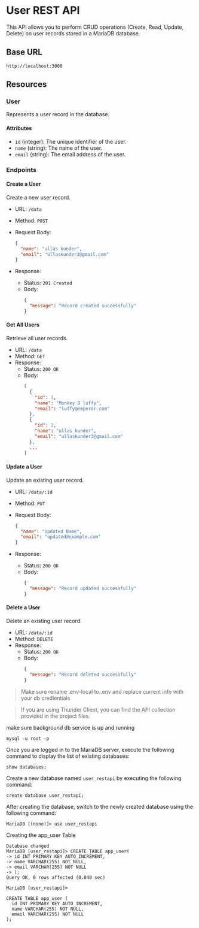 # User REST API

This API allows you to perform CRUD operations (Create, Read, Update, Delete) on user records stored in a MariaDB database.

## Base URL

```
http://localhost:3000
```

## Resources

### User

Represents a user record in the database.

#### Attributes

- `id` (integer): The unique identifier of the user.
- `name` (string): The name of the user.
- `email` (string): The email address of the user.

### Endpoints

#### Create a User

Create a new user record.

- URL: `/data`
- Method: `POST`
- Request Body:

  ```json
  {
    "name": "ullas kunder",
    "email": "ullaskunder3@gmail.com"
  }
  ```

- Response:
  - Status: `201 Created`
  - Body:
    ```json
    {
      "message": "Record created successfully"
    }
    ```

#### Get All Users

Retrieve all user records.

- URL: `/data`
- Method: `GET`
- Response:
  - Status: `200 OK`
  - Body:
    ```json
    [
      {
        "id": 1,
        "name": "Monkey D luffy",
        "email": "luffy@emperor.com"
      },
      {
        "id": 2,
        "name": "ullas kunder",
        "email": "ullaskunder3@gmail.com"
      },
      ...
    ]
    ```

#### Update a User

Update an existing user record.

- URL: `/data/:id`
- Method: `PUT`
- Request Body:

  ```json
  {
    "name": "Updated Name",
    "email": "updated@example.com"
  }
  ```

- Response:
  - Status: `200 OK`
  - Body:
    ```json
    {
      "message": "Record updated successfully"
    }
    ```

#### Delete a User

Delete an existing user record.

- URL: `/data/:id`
- Method: `DELETE`
- Response:
  - Status: `200 OK`
  - Body:
    ```json
    {
      "message": "Record deleted successfully"
    }
    ```

> Make sure rename .env-local to .env and replace current info with your db credientials

> If you are using Thunder Client, you can find the API collection provided in the project files.

make sure background db service is up and running

```
mysql -u root -p
```

Once you are logged in to the MariaDB server, execute the following command to display the list of existing databases:

```
show databases;
```

Create a new database named `user_restapi` by executing the following command:

```
create database user_restapi;
```

After creating the database, switch to the newly created database using the following command:

```
MariaDB [(none)]> use user_restapi
```

Creating the app_user Table

```
Database changed
MariaDB [user_restapi]> CREATE TABLE app_user(
-> id INT PRIMARY KEY AUTO_INCREMENT,
-> name VARCHAR(255) NOT NULL,
-> email VARCHAR(255) NOT NULL
-> );
Query OK, 0 rows affected (0.040 sec)

MariaDB [user_restapi]>
```

```
CREATE TABLE app_user (
  id INT PRIMARY KEY AUTO_INCREMENT,
  name VARCHAR(255) NOT NULL,
  email VARCHAR(255) NOT NULL
);

```